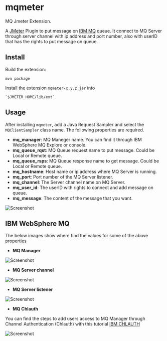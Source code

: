 # mqmeter
MQ Jmeter Extension.

A [JMeter](http://jmeter.apache.org/) Plugin to put message on [IBM MQ](https://www.ibm.com/products/mq) queue. It connect to MQ Server through server channel with ip address and port number, also with userID that has the rights to put message on queue.


## Install

Build the extension:

    mvn package

Install the extension `mqmeter-x.y.z.jar` into 

    `$JMETER_HOME/lib/ext`.

## Usage

After installing `mqmeter`, add a Java Request Sampler and select the `MQClientSampler`
class name. The following properties are required.

* **mq_manager**: MQ Maneger name. You can find it through IBM WebSphere MQ Explore or console.
* **mq_queue_rqst**: MQ Queue request name to put message. Could be Local or Remote queue.
* **mq_queue_rsps**: MQ Queue response name to get message. Could be Local or Remote queue.
* **mq_hostname**: Host name or ip address where MQ Server is running.
* **mq_port**: Port number of the MQ Server listener.
* **mq_channel**: The Server channel name on MQ Server.
* **mq_user_id**: The userID with rights to connect and add message on queue.
* **mq_message**: The content of the message that you want.


![Screenshot](https://github.com/JoseLuisSR/img2/blob/master/mqmeter/JavaRequestSampler.png)


## IBM WebSphere MQ

The below images show where find the values for some of the above properties

* **MQ Manager**

![Screenshot](https://github.com/JoseLuisSR/img2/blob/master/mqmeter/MQManager.png)

* **MQ Server channel**

![Screenshot](https://github.com/JoseLuisSR/img2/blob/master/mqmeter/MQServerChanel.png)

* **MQ Server listener**

![Screenshot](https://github.com/JoseLuisSR/img2/blob/master/mqmeter/MQServerListener.png)

* **MQ Chlauth**

You can find the steps to add users access to MQ Manager through Channel Authentication (Chlauth) with this tutorial 
[IBM CHLAUTH](http://www-01.ibm.com/support/docview.wss?uid=swg27041997&aid=1)

![Screenshot](https://github.com/JoseLuisSR/img2/blob/master/mqmeter/MQChlauth.png)
